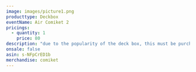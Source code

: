```yaml
---
image: images/picture1.png
producttype: Deckbox
eventName: Air Comiket 2
pricings:
  - quantity: 1
    price: 80
description: "due to the popularity of the deck box, this must be purchased as a set now. "
onsale: false
asin: s-NFpCrED1b
merchandise: comiket
---
```

